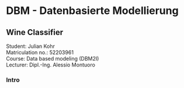 # DBM - Datenbasierte Modellierung
## Wine Classifier

Student: Julian Kohr<br>
Matriculation no.: 52203961<br>
Course: Data based modeling (DBM2I)<br>
Lecturer: Dipl.-Ing. Alessio Montuoro

### Intro
